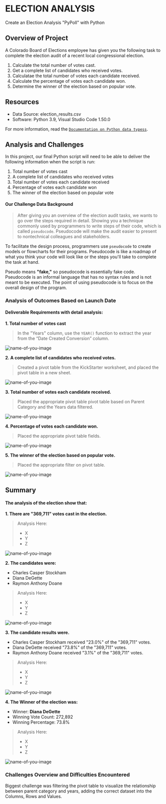 # ELECTION ANALYSIS
Create an Election Analysis "PyPoll" with Python
## Overview of Project
A Colorado Board of Elections employee has given you the following task to complete the election audit of a recent local congressional election.

1. Calculate the total number of votes cast.
2. Get a complete list of candidates who received votes.
3. Calculatae the total number of votes each candidate received.
4. Calculate the percentage of votes each candidate won.
5. Determine the winner of the election based on popular vote.

## Resources

* Data Source: election_results.csv
* Software: Python 3.9, Visual Studio Code 1.50.0

For more information, read the [`Documentation on Python data typess`](https://docs.python.org/3.6/library/stdtypes.html#numeric-types-int-float-complex). 

## Analysis and Challenges
In this project, our final Python script will need to be able to deliver the following information when the script is run: 

1. Total number of votes cast
2. A complete list of candidates who received votes
3. Total number of votes each candidate received
4. Percentage of votes each candidate won
5. The winner of the election based on popular vote

#### Our Challenge Data Background
> After giving you an overview of the election audit tasks, we wants to go over the steps required in detail. Showing you a technique commonly used by programmers to write steps of their code, which is called `pseudocode`. Pseudocode will make the audit easier to present to nontechnical colleagues and stakeholders.

To facilitate the design process, programmers use `pseudocode` to create models or flowcharts for their programs. 
Pseudocode is like a roadmap of what you think your code will look like or the steps you'll take to complete the task at hand.

Pseudo means **"fake,"** so pseudocode is essentially fake code. Pseudocode is an informal language that has no syntax rules and is not meant to be executed. The point of using pseudocode is to focus on the overall design of the program.


### Analysis of Outcomes Based on Launch Date
 
#### Deliverable Requirements with detail analysis:
**1. Total number of votes cast**

> In the "Years" column, use the `YEAR()` function to extract the year from the “Date Created Conversion” column.


![name-of-you-image](https://github.com/emmanuelmartinezs/kickstarter-analysis/blob/master/artifacts_images/A%20Years%20column%20is%20created.PNG?raw=true)


**2. A complete list of candidates who received votes.**

> Created a pivot table from the KickStarter worksheet, and placed the pivot table in a new sheet.


![name-of-you-image](https://github.com/emmanuelmartinezs/kickstarter-analysis/blob/master/artifacts_images/Pivot%20Table%20for%20Outcomes%20Based%20on%20Launch%20Date.PNG?raw=true)


**3. Total number of votes each candidate received.**

> Placed the appropriate pivot table pivot table based on Parent Category and the Years data filtered.


![name-of-you-image](https://github.com/emmanuelmartinezs/kickstarter-analysis/blob/master/artifacts_images/Pivot%20table%20filters%20on%20Parent%20Category%20and%20Years.PNG?raw=true)


**4. Percentage of votes each candidate won.**

> Placed the appropriate pivot table fields.


![name-of-you-image](https://github.com/emmanuelmartinezs/kickstarter-analysis/blob/master/artifacts_images/A%20Years%20column%20is%20created.PNG?raw=true)


**5. The winner of the election based on popular vote.**

> Placed the appropriate filter on pivot table.


![name-of-you-image](https://github.com/emmanuelmartinezs/kickstarter-analysis/blob/master/artifacts_images/Filtered%20on%20Theater.PNG?raw=true)



## Summary

#### The analysis of the election show that:
**1. There are "369,711" votes cast in the election.**

> Analysis Here:
> - X
> - Y
> - Z


![name-of-you-image](https://github.com/emmanuelmartinezs/kickstarter-analysis/blob/master/artifacts_images/eight%20columns%20and%20twelve%20rows.PNG?raw=true)


**2. The candidates were:**
- Charles Casper Stockham
- Diana DeGette
- Raymon Anthony Doane

> Analysis Here:
> - X
> - Y
> - Z


![name-of-you-image](https://github.com/emmanuelmartinezs/kickstarter-analysis/blob/master/artifacts_images/The%20COUNTIFS()%20function.PNG?raw=true)


**3. The candidate results were.**

- Charles Casper Stockham received "23.0%" of the "369,711" votes.
- Diana DeGette received "73.8%" of the "369,711" votes.
- Raymon Anthony Doane received "3.1%" of the "369,711" votes.

> Analysis Here:
> - X
> - Y
> - Z


![name-of-you-image](https://github.com/emmanuelmartinezs/kickstarter-analysis/blob/master/artifacts_images/The%20SUM()%20function.PNG?raw=true)


**4. The Winner of the election was:**

- Winner: **Diana DeGette**
- Winning Vote Count: 272,892
- Winning Percentage: 73.8%

> Analysis Here:
> - X
> - Y
> - Z

![name-of-you-image](https://github.com/emmanuelmartinezs/kickstarter-analysis/blob/master/artifacts_images/The%20percentages.PNG?raw=true)


### Challenges Overview and Difficulties Encountered

Biggest challenge was filtering the pivot table to visualize the relationship between parent category and years, adding the correct dataset into the Columns, Rows and Values.


